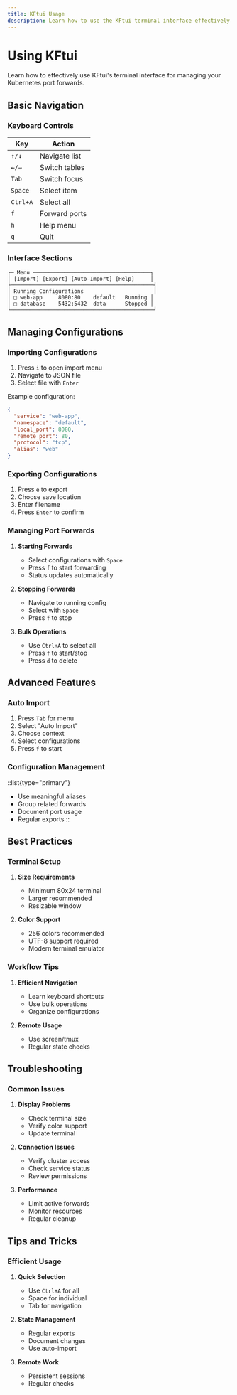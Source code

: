 ```yaml
---
title: KFtui Usage
description: Learn how to use the KFtui terminal interface effectively
---
```


# Using KFtui

Learn how to effectively use KFtui's terminal interface for managing your Kubernetes port forwards.

## Basic Navigation

### Keyboard Controls

| Key | Action |
|-----|--------|
| `↑/↓` | Navigate list |
| `←/→` | Switch tables |
| `Tab` | Switch focus |
| `Space` | Select item |
| `Ctrl+A` | Select all |
| `f` | Forward ports |
| `h` | Help menu |
| `q` | Quit |

### Interface Sections

```plaintext
┌─ Menu ─────────────────────────────────────┐
│ [Import] [Export] [Auto-Import] [Help]     │
├─────────────────────────────────────────────┤
│ Running Configurations                      │
│ □ web-app     8080:80    default   Running │
│ □ database    5432:5432  data      Stopped │
└─────────────────────────────────────────────┘
```

## Managing Configurations

### Importing Configurations

1. Press `i` to open import menu
2. Navigate to JSON file
3. Select file with `Enter`

Example configuration:
```json
{
  "service": "web-app",
  "namespace": "default",
  "local_port": 8080,
  "remote_port": 80,
  "protocol": "tcp",
  "alias": "web"
}
```

### Exporting Configurations

1. Press `e` to export
2. Choose save location
3. Enter filename
4. Press `Enter` to confirm

### Managing Port Forwards

1. **Starting Forwards**
   - Select configurations with `Space`
   - Press `f` to start forwarding
   - Status updates automatically

2. **Stopping Forwards**
   - Navigate to running config
   - Select with `Space`
   - Press `f` to stop

3. **Bulk Operations**
   - Use `Ctrl+A` to select all
   - Press `f` to start/stop
   - Press `d` to delete

## Advanced Features

### Auto Import

1. Press `Tab` for menu
2. Select "Auto Import"
3. Choose context
4. Select configurations
5. Press `f` to start

### Configuration Management

::list{type="primary"}
- Use meaningful aliases
- Group related forwards
- Document port usage
- Regular exports
::

## Best Practices

### Terminal Setup

1. **Size Requirements**
   - Minimum 80x24 terminal
   - Larger recommended
   - Resizable window

2. **Color Support**
   - 256 colors recommended
   - UTF-8 support required
   - Modern terminal emulator

### Workflow Tips

1. **Efficient Navigation**
   - Learn keyboard shortcuts
   - Use bulk operations
   - Organize configurations

2. **Remote Usage**
   - Use screen/tmux
   - Regular state checks

## Troubleshooting

### Common Issues

1. **Display Problems**
   - Check terminal size
   - Verify color support
   - Update terminal

2. **Connection Issues**
   - Verify cluster access
   - Check service status
   - Review permissions

3. **Performance**
   - Limit active forwards
   - Monitor resources
   - Regular cleanup

## Tips and Tricks

### Efficient Usage

1. **Quick Selection**
   - Use `Ctrl+A` for all
   - Space for individual
   - Tab for navigation

2. **State Management**
   - Regular exports
   - Document changes
   - Use auto-import

3. **Remote Work**
   - Persistent sessions
   - Regular checks
